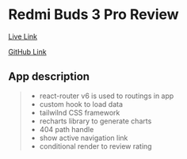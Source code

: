 # Redmi Buds 3 Pro Review

[Live Link](https://redmi-buds3-review-ad.netlify.app/)

[GitHub Link](https://github.com/programming-hero-web-course-4/product-analysis-website-aduyti)

## App description
>- react-router v6 is used to routings in app
>- custom hook to load data
>- tailwilnd CSS framework
>- recharts library to generate charts
>- 404 path handle
>- show active navigation link
>- conditional render to review rating